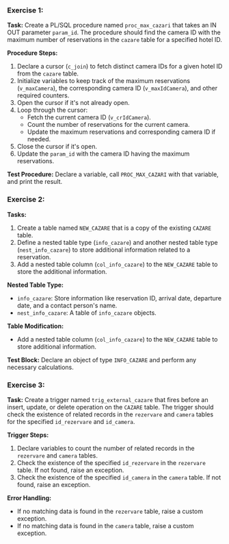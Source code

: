 ### Exercise 1:

**Task:**
Create a PL/SQL procedure named `proc_max_cazari` that takes an IN OUT parameter `param_id`. The procedure should find the camera ID with the maximum number of reservations in the `cazare` table for a specified hotel ID.

**Procedure Steps:**
1. Declare a cursor (`c_join`) to fetch distinct camera IDs for a given hotel ID from the `cazare` table.
2. Initialize variables to keep track of the maximum reservations (`v_maxCamera`), the corresponding camera ID (`v_maxIdCamera`), and other required counters.
3. Open the cursor if it's not already open.
4. Loop through the cursor:
    - Fetch the current camera ID (`v_crIdCamera`).
    - Count the number of reservations for the current camera.
    - Update the maximum reservations and corresponding camera ID if needed.
5. Close the cursor if it's open.
6. Update the `param_id` with the camera ID having the maximum reservations.

**Test Procedure:**
Declare a variable, call `PROC_MAX_CAZARI` with that variable, and print the result.

### Exercise 2:

**Tasks:**
1. Create a table named `NEW_CAZARE` that is a copy of the existing `CAZARE` table.
2. Define a nested table type (`info_cazare`) and another nested table type (`nest_info_cazare`) to store additional information related to a reservation.
3. Add a nested table column (`col_info_cazare`) to the `NEW_CAZARE` table to store the additional information.

**Nested Table Type:**
- `info_cazare`: Store information like reservation ID, arrival date, departure date, and a contact person's name.
- `nest_info_cazare`: A table of `info_cazare` objects.

**Table Modification:**
- Add a nested table column (`col_info_cazare`) to the `NEW_CAZARE` table to store additional information.

**Test Block:**
Declare an object of type `INFO_CAZARE` and perform any necessary calculations.

### Exercise 3:

**Task:**
Create a trigger named `trig_external_cazare` that fires before an insert, update, or delete operation on the `CAZARE` table. The trigger should check the existence of related records in the `rezervare` and `camera` tables for the specified `id_rezervare` and `id_camera`.

**Trigger Steps:**
1. Declare variables to count the number of related records in the `rezervare` and `camera` tables.
2. Check the existence of the specified `id_rezervare` in the `rezervare` table. If not found, raise an exception.
3. Check the existence of the specified `id_camera` in the `camera` table. If not found, raise an exception.

**Error Handling:**
- If no matching data is found in the `rezervare` table, raise a custom exception.
- If no matching data is found in the `camera` table, raise a custom exception.